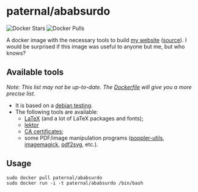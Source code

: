 paternal/ababsurdo
==================

![Docker Stars](https://img.shields.io/docker/stars/paternal/ababsurdo.svg)
![Docker Pulls](https://img.shields.io/docker/pulls/paternal/ababsurdo.svg)

A docker image with the necessary tools to build [my website](https://ababsurdo.fr) ([source](https://forge.apps.education.fr/paternaultlouis/ababsurdo)). I would be surprised if this image was useful to anyone but me, but who knows?

## Available tools

*Note: This list may not be up-to-date. The [Dockerfile](https://hub.docker.com/r/paternal/ababsurdo/~/dockerfile/) will give you a more precise list.*

- It is based on a [debian testing](https://www.debian.org/releases/testing/).
- The following tools are available:
  - [LaTeX](https://packages.debian.org/testing/texlive-full) (and a lot of LaTeX packages and fonts);
  - [lektor](https://getlektor.com)
  - [CA certificates](https://packages.debian.org/stretch/ca-certificates);
  - some PDF/image manipulation programs ([poppler-utils](https://packages.debian.org/stretch/poppler-utils), [imagemagick](https://packages.debian.org/stretch/imagemagick), [pdf2svg](https://packages.debian.org/stretch/pdf2svg), etc.).

## Usage

    sudo docker pull paternal/ababsurdo
    sudo docker run -i -t paternal/ababsurdo /bin/bash

